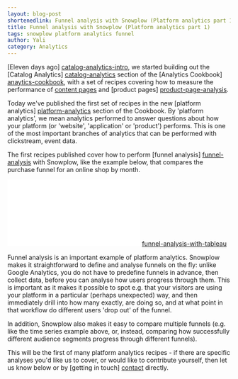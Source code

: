 ```yaml
---
layout: blog-post
shortenedlink: Funnel analysis with Snowplow (Platform analytics part 1)
title: Funnel analysis with Snowplow (Platform analytics part 1)
tags: snowplow platform analytics funnel
author: Yali
category: Analytics
---
```


[Eleven days ago] [catalog-analytics-intro], we started building out the [Catalog Analytics] [catalog-analytics] section of the [Analytics Cookbook] [anaytics-cookbook], with a set of recipes covering how to measure the performance of [content pages][content-page-analysis] and [product pages] [product-page-analysis].

Today we've published the first set of recipes in the new [platform analytics] [platform-analytics] section of the Cookbook. By 'platform analytics', we mean analytics performed to answer questions about how your platform (or 'website', 'application' or 'product') performs. This is one of the most important branches of analytics that can be performed with clickstream, event data.

The first recipes published cover how to perform [funnel analysis] [funnel-analysis] with Snowplow, like the example below, that compares the purchase funnel for an online shop by month.

![funnel-analysis] [funnel-analysis-with-tableau]

Funnel analysis is an important example of platform analytics. Snowplow makes it straightforward to define and analyse funnels on the fly: unlike Google Analytics, you do not have to predefine funnels in advance, then collect data, before you can analyse how users progress through them. This is important as it makes it possible to spot e.g. that your visitors are using your platform in a particular (perhaps unexpected) way, and then immediately drill into how many exactly, are doing so, and at what point in that workflow do different users 'drop out' of the funnel.

In addition, Snowplow also makes it easy to compare multiple funnels (e.g. like the time series example above, or, instead, comparing how successfully different audience segments progress through different funnels).

This will be the first of many platform analytics recipes - if there are specific analyses you'd like us to cover, or would like to contribute yourself, then let us know below or by [getting in touch] [contact] directly.



[catalog-analytics-intro]: /blog/2013/04/12/online-catalog-analytics-with-snowplow/
[catalog-analytics]: /analytics/catalog-analytics/overview.html
[anaytics-cookbook]: /analytics/index.html
[content-page-analysis]: /analytics/catalog-analytics/measuring-and-comparing-content-page-performance.html
[product-page-analysis]: /analytics/catalog-analytics/measuring-and-comparing-product-page-performance.html
[platform-analytics]: /analytics/platform-analytics/overview.html
[funnel-analysis]: /analytics/platform-analytics/funnel-analysis.html
[funnel-analysis-with-tableau]: /static/img/analytics/platform-analytics/funnel-analysis/visualization-in-tableau.jpg
[contact]: /contact/index.html